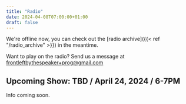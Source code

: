 ```yaml
---
title: "Radio"
date: 2024-04-08T07:00:00+01:00
draft: false
---
```

We're offline now, you can check out the [radio archive]({{< ref "/radio_archive" >}}) in the meantime.

Want to play on the radio? Send us a message at <frontleftbythespeaker+prog@gmail.com>

## Upcoming Show: TBD / April 24, 2024 / 6-7PM
<!--{{< youtube id="cVoWRJg_F4U" autoplay="true">}}-->
<!--*Feel free to open the stream in YouTube and chat live with us!*-->
Info coming soon.
